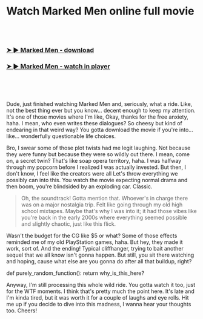 <h1>Watch Marked Men online full movie</h1>


<br><br>

<h3><a href="https://Kadens-wellpacsero1971.github.io/jffoezoiar/">➤ ► Marked Men - download</a></h3> 
<h3><a href="https://Kadens-wellpacsero1971.github.io/jffoezoiar/">➤ ► Marked Men - watch in player</a></h3>


<br><br><br>


Dude, just finished watching Marked Men and, seriously, what a ride. Like, not the best thing ever but you know... decent enough to keep my attention. It's one of those movies where I'm like, Okay, thanks for the free anxiety, haha. I mean, who even writes these dialogues? So cheesy but kind of endearing in that weird way? You gotta download the movie if you're into... like... wonderfully questionable life choices.

Bro, I swear some of those plot twists had me legit laughing. Not because they were funny but because they were so wildly out there. I mean, come on, a secret twin? That's like soap opera territory, haha. I was halfway through my popcorn before I realized I was actually invested. But then, I don't know, I feel like the creators were all Let's throw everything we possibly can into this. You watch the movie expecting normal drama and then boom, you're blindsided by an exploding car. Classic.

> Oh, the soundtrack! Gotta mention that. Whoever's in charge there was on a major nostalgia trip. Felt like going through my old high school mixtapes. Maybe that's why I was into it; it had those vibes like you're back in the early 2000s where everything seemed possible and slightly chaotic, just like this flick.

Wasn't the budget for the CG like $5 or what? Some of those effects reminded me of my old PlayStation games, haha. But hey, they made it work, sort of. And the ending! Typical cliffhanger, trying to bait another sequel that we all know isn't gonna happen. But still, you sit there watching and hoping, cause what else are you gonna do after all that buildup, right?

def purely_random_function():
    return why_is_this_here?

Anyway, I'm still processing this whole wild ride. You gotta watch it too, just for the WTF moments. I think that's pretty much the point here. It's late and I'm kinda tired, but it was worth it for a couple of laughs and eye rolls. Hit me up if you decide to dive into this madness, I wanna hear your thoughts too. Cheers!
